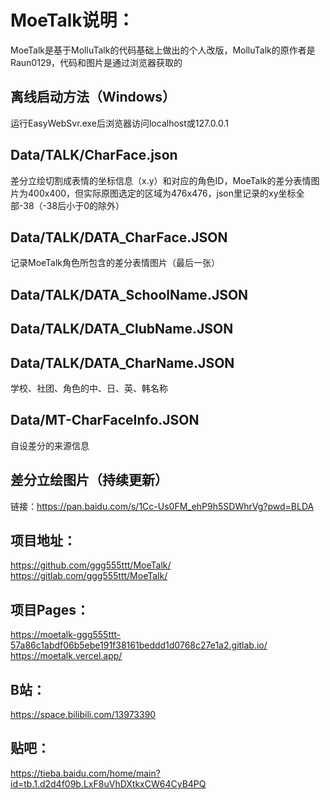 # MoeTalk说明： 
MoeTalk是基于MolluTalk的代码基础上做出的个人改版，MolluTalk的原作者是Raun0129，代码和图片是通过浏览器获取的 
## 离线启动方法（Windows） 
运行EasyWebSvr.exe后浏览器访问localhost或127.0.0.1
## Data/TALK/CharFace.json 
差分立绘切割成表情的坐标信息（x.y）和对应的角色ID，MoeTalk的差分表情图片为400x400，但实际原图选定的区域为476x476，json里记录的xy坐标全部-38（-38后小于0的除外） 
## Data/TALK/DATA_CharFace.JSON 
记录MoeTalk角色所包含的差分表情图片（最后一张） 
## Data/TALK/DATA_SchoolName.JSON 
## Data/TALK/DATA_ClubName.JSON 
## Data/TALK/DATA_CharName.JSON 
学校、社团、角色的中、日、英、韩名称 
## Data/MT-CharFaceInfo.JSON 
自设差分的来源信息 
## 差分立绘图片（持续更新） 
链接：https://pan.baidu.com/s/1Cc-Us0FM_ehP9h5SDWhrVg?pwd=BLDA 
## 项目地址： 
https://github.com/ggg555ttt/MoeTalk/  
https://gitlab.com/ggg555ttt/MoeTalk/ 
## 项目Pages： 
https://moetalk-ggg555ttt-57a86c1abdf06b5ebe191f38161beddd1d0768c27e1a2.gitlab.io/  
https://moetalk.vercel.app/ 
## B站： 
https://space.bilibili.com/13973390 
## 贴吧： 
https://tieba.baidu.com/home/main?id=tb.1.d2d4f09b.LxF8uVhDXtkxCW64CyB4PQ
